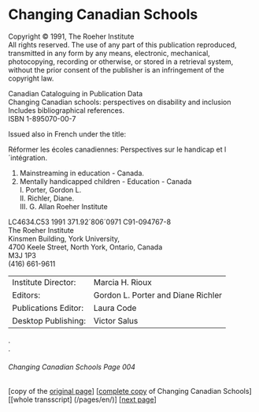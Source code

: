 # Changing Canadian Schools
Copyright © 1991, The Roeher Institute  
All rights reserved. The use of any part of this publication reproduced,
transmitted in any form by any means, electronic, mechanical, photocopying,
recording or otherwise, or stored in a retrieval system, without the prior
consent of the publisher is an infringement of the copyright law.  

Canadian Cataloguing in Publication Data  
Changing Canadian schools: perspectives on disability and inclusion  
Includes bibliographical references.  
ISBN 1-895070-00-7  

Issued also in French under the title:  

Réformer les écoles canadiennes: Perspectives sur le handicap et l´intégration.  

1. Mainstreaming in education - Canada.  
2. Mentally handicapped children - Education - Canada  
I. Porter, Gordon L.  
II. Richler, Diane.  
III. G. Allan Roeher Institute    

LC4634.C53 1991 371.92´806´0971 C91-094767-8  
The Roeher Institute  
Kinsmen Building, York University,  
4700 Keele Street, North York, Ontario, Canada  
M3J 1P3  
(416) 661-9611  

|||
---|---
Institute Director:|Marcia H. Rioux
Editors:|Gordon L. Porter and Diane Richler
Publications Editor:|Laura Code
Desktop Publishing:|Victor Salus

.  
.  
###### Changing Canadian Schools Page 004

[copy of the [original page](/copies-from-original/CCS004.png)]
[[complete copy](/copies-from-original/BestCopy_Changing_Canadian_Schools_Perspectives_on_Disability_and_Inclusion.pdf) of Changing Canadian Schools]
[[whole transscript] (/pages/en/)]
[[next page](Changing_Canadian_Schools-005)]
